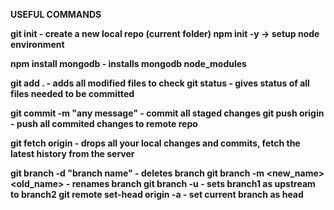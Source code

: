 <p><b> USEFUL COMMANDS <b></p>

git init - create a new local repo (current folder)
npm init -y   -> setup node environment

npm install mongodb - installs mongodb node_modules

git add . - adds all modified files to check
git status - gives status of all files needed to be committed

git commit -m "any message" - commit all staged changes
git push origin - push all commited changes to remote repo

git fetch origin - drops all your local changes and commits, fetch the latest history from the server

git branch -d "branch name" - deletes branch
git branch -m <new_name> <old_name> - renames branch
git branch -u <branch1> <branch2> - sets branch1 as upstream to branch2
git remote set-head origin -a - set current branch as head
